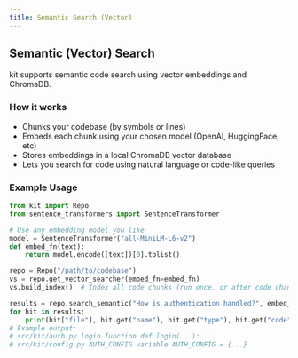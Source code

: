 ```yaml
---
title: Semantic Search (Vector)
---
```


## Semantic (Vector) Search

kit supports semantic code search using vector embeddings and ChromaDB.

### How it works

- Chunks your codebase (by symbols or lines)
- Embeds each chunk using your chosen model (OpenAI, HuggingFace, etc)
- Stores embeddings in a local ChromaDB vector database
- Lets you search for code using natural language or code-like queries

### Example Usage

```python
from kit import Repo
from sentence_transformers import SentenceTransformer

# Use any embedding model you like
model = SentenceTransformer("all-MiniLM-L6-v2")
def embed_fn(text):
    return model.encode([text])[0].tolist()

repo = Repo("/path/to/codebase")
vs = repo.get_vector_searcher(embed_fn=embed_fn)
vs.build_index()  # Index all code chunks (run once, or after code changes)

results = repo.search_semantic("How is authentication handled?", embed_fn=embed_fn)
for hit in results:
    print(hit["file"], hit.get("name"), hit.get("type"), hit.get("code"))
# Example output:
# src/kit/auth.py login function def login(...): ...
# src/kit/config.py AUTH_CONFIG variable AUTH_CONFIG = {...}
```
